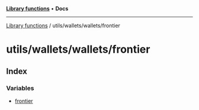[**Library functions**](../../../../README.md) • **Docs**

***

[Library functions](../../../../modules.md) / utils/wallets/wallets/frontier

# utils/wallets/wallets/frontier

## Index

### Variables

- [frontier](variables/frontier.md)
